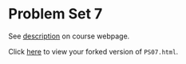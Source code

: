 # Problem Set 7

See [description](https://rudeboybert.github.io/STAT495/#problem_set_7) on course webpage.

Click [here](http://htmlpreview.github.io/?https://github.com/cflight2017/PS07/blob/master/PS07.html) to view your forked version of `PS07.html`.